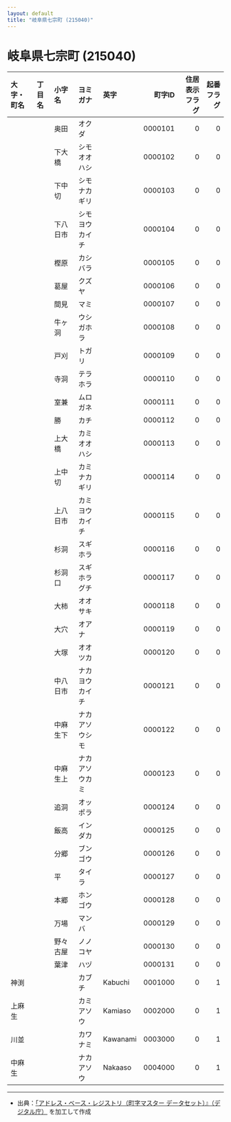 ```yaml
---
layout: default
title: "岐阜県七宗町 (215040)"
---
```


# 岐阜県七宗町 (215040)

| 大字・町名 | 丁目名 | 小字名 | ヨミガナ | 英字 | 町字ID | 住居表示フラグ | 起番フラグ |
|:--------|:------|:------|:-----------------|:---------------------|--------:|----------:|--------:|
|  |  | 奥田 | オクダ |  | 0000101 | 0 | 0 |
|  |  | 下大橋 | シモオオハシ |  | 0000102 | 0 | 0 |
|  |  | 下中切 | シモナカギリ |  | 0000103 | 0 | 0 |
|  |  | 下八日市 | シモヨウカイチ |  | 0000104 | 0 | 0 |
|  |  | 樫原 | カシバラ |  | 0000105 | 0 | 0 |
|  |  | 葛屋 | クズヤ |  | 0000106 | 0 | 0 |
|  |  | 間見 | マミ |  | 0000107 | 0 | 0 |
|  |  | 牛ヶ洞 | ウシガホラ |  | 0000108 | 0 | 0 |
|  |  | 戸刈 | トガリ |  | 0000109 | 0 | 0 |
|  |  | 寺洞 | テラホラ |  | 0000110 | 0 | 0 |
|  |  | 室兼 | ムロガネ |  | 0000111 | 0 | 0 |
|  |  | 勝 | カチ |  | 0000112 | 0 | 0 |
|  |  | 上大橋 | カミオオハシ |  | 0000113 | 0 | 0 |
|  |  | 上中切 | カミナカギリ |  | 0000114 | 0 | 0 |
|  |  | 上八日市 | カミヨウカイチ |  | 0000115 | 0 | 0 |
|  |  | 杉洞 | スギホラ |  | 0000116 | 0 | 0 |
|  |  | 杉洞口 | スギホラグチ |  | 0000117 | 0 | 0 |
|  |  | 大柿 | オオサキ |  | 0000118 | 0 | 0 |
|  |  | 大穴 | オアナ |  | 0000119 | 0 | 0 |
|  |  | 大塚 | オオツカ |  | 0000120 | 0 | 0 |
|  |  | 中八日市 | ナカヨウカイチ |  | 0000121 | 0 | 0 |
|  |  | 中麻生下 | ナカアソウシモ |  | 0000122 | 0 | 0 |
|  |  | 中麻生上 | ナカアソウカミ |  | 0000123 | 0 | 0 |
|  |  | 追洞 | オッポラ |  | 0000124 | 0 | 0 |
|  |  | 飯高 | インダカ |  | 0000125 | 0 | 0 |
|  |  | 分郷 | ブンゴウ |  | 0000126 | 0 | 0 |
|  |  | 平 | タイラ |  | 0000127 | 0 | 0 |
|  |  | 本郷 | ホンゴウ |  | 0000128 | 0 | 0 |
|  |  | 万場 | マンバ |  | 0000129 | 0 | 0 |
|  |  | 野々古屋 | ノノコヤ |  | 0000130 | 0 | 0 |
|  |  | 葉津 | ハヅ |  | 0000131 | 0 | 0 |
| 神渕 |  |  | カブチ | Kabuchi | 0001000 | 0 | 1 |
| 上麻生 |  |  | カミアソウ | Kamiaso | 0002000 | 0 | 1 |
| 川並 |  |  | カワナミ | Kawanami | 0003000 | 0 | 1 |
| 中麻生 |  |  | ナカアソウ | Nakaaso | 0004000 | 0 | 1 |

---

- 出典：[「アドレス・ベース・レジストリ（町字マスター データセット）』（デジタル庁）](https://www.digital.go.jp/policies/base_registry_address/) を加工して作成